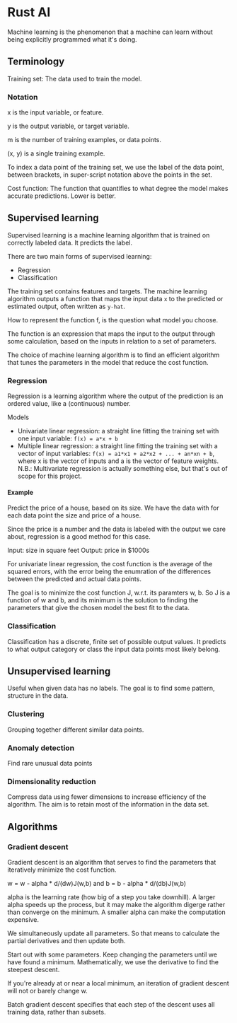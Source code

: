 # Rust AI

Machine learning is the phenomenon that a machine can learn without being explicitly programmed what it's doing.

## Terminology

Training set:
The data used to train the model.

### Notation

x is the input variable, or feature.

y is the output variable, or target variable.

m is the number of training examples, or data points.

(x, y) is a single training example.

To index a data point of the training set, we use the label of the data point, between brackets, in super-script notation above the points in the set.

Cost function:
The function that quantifies to what degree the model makes accurate predictions. Lower is better.

## Supervised learning

Supervised learning is a machine learning algorithm that is trained on correctly labeled data. It predicts the label.

There are two main forms of supervised learning:
- Regression
- Classification

The training set contains features and targets. The machine learning algorithm outputs a function that maps the input data `x` to the predicted or estimated output, often written as `y-hat`.

How to represent the function f, is the question what model you choose. 

The function is an expression that maps the input to the output through some calculation, based on the inputs in relation to a set of parameters.

The choice of machine learning algorithm is to find an efficient algorithm that tunes the parameters in the model that reduce the cost function.


### Regression 

Regression is a learning algorithm where the output of the prediction is an ordered value, like a (continuous) number. 

Models
- Univariate linear regression: a straight line fitting the training set with one input variable: `f(x) = a*x + b`
- Multiple linear regression: a straight line fitting the training set with a vector of input variables: `f(x) = a1*x1 + a2*x2 + ... + an*xn + b`, where x is the vector of inputs and a is the vector of feature weights.
N.B.: Multivariate regression is actually something else, but that's out of scope for this project.

#### Example

Predict the price of a house, based on its size. We have the data with for each data point the size and price of a house. 

Since the price is a number and the data is labeled with the output we care about, regression is a good method for this case.

Input: size in square feet
Output: price in $1000s

For univariate linear regression, the cost function is the average of the squared errors, with the error being the enumration of the differences between the predicted and actual data points.

The goal is to minimize the cost function J, w.r.t. its paramters w, b. So J is a function of w and b, and its minimum is the solution to finding the parameters that give the chosen model the best fit to the data.

### Classification

Classification has a discrete, finite set of possible output values. It predicts to what output category or class the input data points most likely belong.

## Unsupervised learning

Useful when given data has no labels. The goal is to find some pattern, structure in the data.

### Clustering

Grouping together different similar data points.

### Anomaly detection

Find rare unusual data points

### Dimensionality reduction

Compress data using fewer dimensions to increase efficiency of the algorithm. The aim is to retain most of the information in the data set.

## Algorithms

### Gradient descent

Gradient descent is an algorithm that serves to find the parameters that iteratively minimize the cost function.

w = w - alpha * d/(dw)J(w,b)
and 
b = b - alpha * d/(db)J(w,b)

alpha is the learning rate (how big of a step you take downhill). A larger alpha speeds up the process, but it may make the algorithm digerge rather than converge on the minimum. A smaller alpha can make the computation expensive.

We simultaneously update all parameters. So that means to calculate the partial derivatives and then update both. 

Start out with some parameters. Keep changing the parameters until we have found a minimum. Mathematically, we use the derivative to find the steepest descent.

If you're already at or near a local minimum, an iteration of gradient descent will not or barely change w.

Batch gradient descent specifies that each step of the descent uses all training data, rather than subsets.
